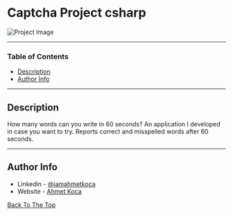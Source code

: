 # Captcha Project csharp

![Project Image](https://ahmetkoca.com.tr/keyboard-test.png)

---

### Table of Contents


- [Description](#description)
- [Author Info](#author-info)

---

## Description

How many words can you write in 60 seconds? An application I developed in case you want to try. Reports correct and misspelled words after 60 seconds. 



---











## Author Info

- Linkedin - [@iamahmetkoca](https://www.linkedin.com/in/iamahmetkoca/)
- Website - [Ahmet Koca](https://ahmetkoca.com.tr)

[Back To The Top](#read-me-template)
